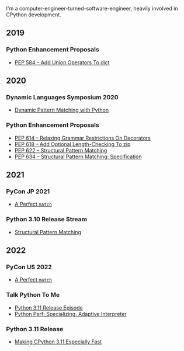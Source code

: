I'm a computer-engineer-turned-software-engineer, heavily involved in CPython development.

2019
----

### Python Enhancement Proposals

- [PEP 584 – Add Union Operators To dict](https://www.python.org/dev/peps/pep-0584)

2020
----

### Dynamic Languages Symposium 2020

- [Dynamic Pattern Matching with Python](https://dl.acm.org/doi/10.1145/3426422.3426983)

### Python Enhancement Proposals

- [PEP 614 – Relaxing Grammar Restrictions On Decorators](https://www.python.org/dev/peps/pep-0614)
- [PEP 618 – Add Optional Length-Checking To zip](https://www.python.org/dev/peps/pep-0618)
- [PEP 622 – Structural Pattern Matching](https://www.python.org/dev/peps/pep-0622)
- [PEP 634 – Structural Pattern Matching: Specification](https://www.python.org/dev/peps/pep-0634)

2021
----

### PyCon JP 2021

- [A Perfect `match`](https://www.youtube.com/watch?v=ggPJLwIbbyY&t=213s)

### Python 3.10 Release Stream

- [Structural Pattern Matching](https://www.youtube.com/watch?v=AHT2l3hcIJg&t=2646s)

2022
----

### PyCon US 2022

- [A Perfect `match`](https://www.youtube.com/watch?v=XpxTrDDcpPE)

### Talk Python To Me

- [Python 3.11 Release Episode](https://www.youtube.com/watch?v=Iak-6AsMLsU)
- [Python Perf: Specializing, Adaptive Interpreter](https://www.youtube.com/watch?v=tNs18GDmAfg)

### Python 3.11 Release

- [Making CPython 3.11 Especially Fast](https://www.youtube.com/watch?v=PGZPSWZSkJI&t=1472s)
